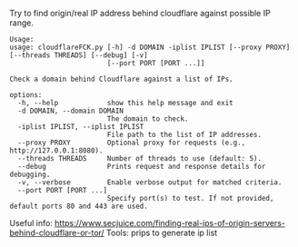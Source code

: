 Try to find origin/real IP address behind cloudflare against possible IP range.
```
Usage:
usage: cloudflareFCK.py [-h] -d DOMAIN -iplist IPLIST [--proxy PROXY] [--threads THREADS] [--debug] [-v]
                        [--port PORT [PORT ...]]

Check a domain behind Cloudflare against a list of IPs.

options:
  -h, --help            show this help message and exit
  -d DOMAIN, --domain DOMAIN
                        The domain to check.
  -iplist IPLIST, --iplist IPLIST
                        File path to the list of IP addresses.
  --proxy PROXY         Optional proxy for requests (e.g., http://127.0.0.1:8080).
  --threads THREADS     Number of threads to use (default: 5).
  --debug               Prints request and response details for debugging.
  -v, --verbose         Enable verbose output for matched criteria.
  --port PORT [PORT ...]
                        Specify port(s) to test. If not provided, default ports 80 and 443 are used.
```

Useful info:
https://www.secjuice.com/finding-real-ips-of-origin-servers-behind-cloudflare-or-tor/
Tools:
prips to generate ip list

